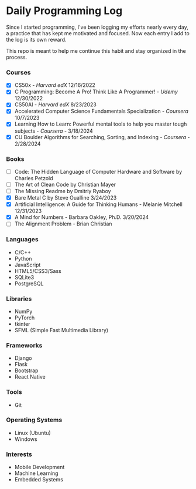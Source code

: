 # Daily Programming Log
Since I started programming, I've been logging my efforts
nearly every day, a practice that has kept me motivated
and focused. Now each entry I add to the log is its own reward.

This repo is meant to help me continue this habit and stay
organized in the process.

### Courses
- [x] CS50x - _Harvard edX_ 12/16/2022
- [x] C Programming: Become A Pro! Think Like A Programmer! - _Udemy_ 12/30/2022
- [x] CS50AI - _Harvard edX_ 8/23/2023
- [x] Accelerated Computer Science Fundamentals Specialization - _Coursera_  10/7/2023  
- [x] Learning How to Learn: Powerful mental tools to help you master tough subjects - _Coursera_ - 3/18/2024   
- [x] CU Boulder Algorithms for Searching, Sorting, and Indexing - _Coursera_ - 2/28/2024  

### Books
- [ ] Code: The Hidden Language of Computer Hardware and Software by Charles Petzold
- [ ] The Art of Clean Code by Christian Mayer
- [ ] The Missing Readme by Dmitriy Ryaboy
- [x] Bare Metal C by Steve Oualline 3/24/2023
- [x] Artificial Intelligence: A Guide for Thinking Humans - Melanie Mitchell 12/31/2023  
- [x] A Mind for Numbers - Barbara Oakley, Ph.D. 3/20/2024  
- [ ] The Alignment Problem - Brian Christian  

### Languages
- C/C++
- Python
- JavaScript
- HTML5/CSS3/Sass
- SQLite3
- PostgreSQL

### Libraries
- NumPy
- PyTorch
- tkinter
- SFML (Simple Fast Multimedia Library) 

### Frameworks 
- Django
- Flask
- Bootstrap
- React Native

### Tools 
- Git

### Operating Systems 
- Linux (Ubuntu)
- Windows

### Interests
- Mobile Development
- Machine Learning
- Embedded Systems

